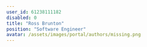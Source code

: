 ```yaml
---
user_id: 61238111182
disabled: 0
title: "Ross Brunton"
position: "Software Engineer"
avatar: /assets/images/portal/authors/missing.png
---
```

